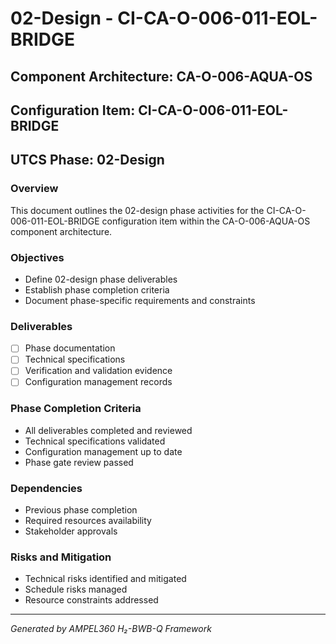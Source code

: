 # 02-Design - CI-CA-O-006-011-EOL-BRIDGE

## Component Architecture: CA-O-006-AQUA-OS
## Configuration Item: CI-CA-O-006-011-EOL-BRIDGE
## UTCS Phase: 02-Design

### Overview
This document outlines the 02-design phase activities for the CI-CA-O-006-011-EOL-BRIDGE configuration item within the CA-O-006-AQUA-OS component architecture.

### Objectives
- Define 02-design phase deliverables
- Establish phase completion criteria
- Document phase-specific requirements and constraints

### Deliverables
- [ ] Phase documentation
- [ ] Technical specifications
- [ ] Verification and validation evidence
- [ ] Configuration management records

### Phase Completion Criteria
- All deliverables completed and reviewed
- Technical specifications validated
- Configuration management up to date
- Phase gate review passed

### Dependencies
- Previous phase completion
- Required resources availability
- Stakeholder approvals

### Risks and Mitigation
- Technical risks identified and mitigated
- Schedule risks managed
- Resource constraints addressed

---
*Generated by AMPEL360 H₂-BWB-Q Framework*
